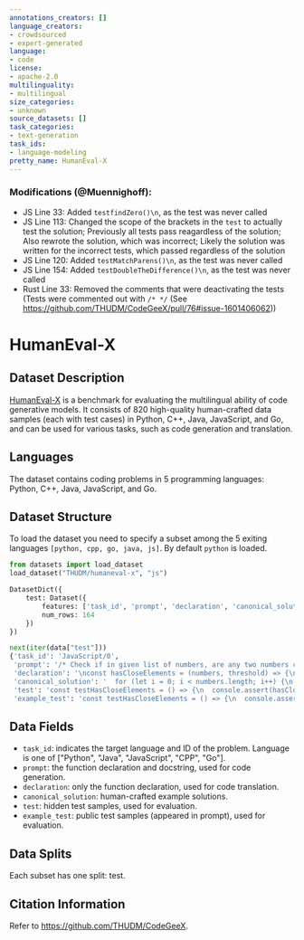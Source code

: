 ```yaml
---
annotations_creators: []
language_creators:
- crowdsourced
- expert-generated
language:
- code
license:
- apache-2.0
multilinguality:
- multilingual
size_categories:
- unknown
source_datasets: []
task_categories:
- text-generation
task_ids:
- language-modeling
pretty_name: HumanEval-X
---
```



### Modifications (@Muennighoff):

- JS Line 33: Added `testfindZero()\n`, as the test was never called
- JS Line 113: Changed the scope of the brackets in the `test` to actually test the solution; Previously all tests pass reagardless of the solution; Also rewrote the solution, which was incorrect; Likely the solution was written for the incorrect tests, which passed regardless of the solution
- JS Line 120: Added `testMatchParens()\n`, as the test was never called
- JS Line 154: Added `testDoubleTheDifference()\n`, as the test was never called
- Rust Line 33: Removed the comments that were deactivating the tests (Tests were commented out with `/* */` (See https://github.com/THUDM/CodeGeeX/pull/76#issue-1601406062))

# HumanEval-X

## Dataset Description
[HumanEval-X](https://github.com/THUDM/CodeGeeX) is a benchmark for evaluating the multilingual ability of code generative models. It consists of 820 high-quality human-crafted data samples (each with test cases) in Python, C++, Java, JavaScript, and Go, and can be used for various tasks, such as code generation and translation.

## Languages

The dataset contains coding problems in 5 programming languages: Python, C++, Java, JavaScript, and Go.

## Dataset Structure
To load the dataset you need to specify a subset among the 5 exiting languages  `[python, cpp, go, java, js]`. By default `python` is loaded. 

```python
from datasets import load_dataset
load_dataset("THUDM/humaneval-x", "js")

DatasetDict({
    test: Dataset({
        features: ['task_id', 'prompt', 'declaration', 'canonical_solution', 'test', 'example_test'],
        num_rows: 164
    })
})
```

```python
next(iter(data["test"]))
{'task_id': 'JavaScript/0',
 'prompt': '/* Check if in given list of numbers, are any two numbers closer to each other than\n  given threshold.\n  >>> hasCloseElements([1.0, 2.0, 3.0], 0.5)\n  false\n  >>> hasCloseElements([1.0, 2.8, 3.0, 4.0, 5.0, 2.0], 0.3)\n  true\n  */\nconst hasCloseElements = (numbers, threshold) => {\n',
 'declaration': '\nconst hasCloseElements = (numbers, threshold) => {\n',
 'canonical_solution': '  for (let i = 0; i < numbers.length; i++) {\n    for (let j = 0; j < numbers.length; j++) {\n      if (i != j) {\n        let distance = Math.abs(numbers[i] - numbers[j]);\n        if (distance < threshold) {\n          return true;\n        }\n      }\n    }\n  }\n  return false;\n}\n\n',
 'test': 'const testHasCloseElements = () => {\n  console.assert(hasCloseElements([1.0, 2.0, 3.9, 4.0, 5.0, 2.2], 0.3) === true)\n  console.assert(\n    hasCloseElements([1.0, 2.0, 3.9, 4.0, 5.0, 2.2], 0.05) === false\n  )\n  console.assert(hasCloseElements([1.0, 2.0, 5.9, 4.0, 5.0], 0.95) === true)\n  console.assert(hasCloseElements([1.0, 2.0, 5.9, 4.0, 5.0], 0.8) === false)\n  console.assert(hasCloseElements([1.0, 2.0, 3.0, 4.0, 5.0, 2.0], 0.1) === true)\n  console.assert(hasCloseElements([1.1, 2.2, 3.1, 4.1, 5.1], 1.0) === true)\n  console.assert(hasCloseElements([1.1, 2.2, 3.1, 4.1, 5.1], 0.5) === false)\n}\n\ntestHasCloseElements()\n',
 'example_test': 'const testHasCloseElements = () => {\n  console.assert(hasCloseElements([1.0, 2.0, 3.0], 0.5) === false)\n  console.assert(\n    hasCloseElements([1.0, 2.8, 3.0, 4.0, 5.0, 2.0], 0.3) === true\n  )\n}\ntestHasCloseElements()\n'}
 ```


## Data Fields

*   ``task_id``: indicates the target language and ID of the problem. Language is one of ["Python", "Java", "JavaScript", "CPP", "Go"].
*   ``prompt``: the function declaration and docstring, used for code generation.
*   ``declaration``: only the function declaration, used for code translation. 
*   ``canonical_solution``: human-crafted example solutions.
*   ``test``: hidden test samples, used for evaluation.
*   ``example_test``: public test samples (appeared in prompt), used for evaluation. 

## Data Splits

Each subset has one split: test.

## Citation Information

Refer to https://github.com/THUDM/CodeGeeX.